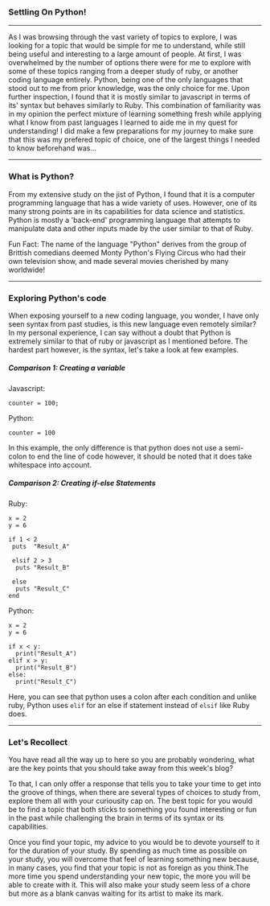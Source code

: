 

### Settling On Python!
---
As I was browsing through the vast variety of topics to explore, I was looking for a topic that would
be simple for me to understand, while still being useful and interesting to a large amount of people.
At first, I was overwhelmed by the number of options there were for me to explore with some of these topics ranging from
a deeper study of ruby, or another coding language entirely. Python, being one of the only languages that stood out to me from prior knowledge,
was the only choice for me. Upon further inspection, I found that it is mostly similar to javascript in terms of its' syntax but behaves similarly
to Ruby. This combination of familiarity was in my opinion the perfect mixture of learning something
fresh while applying what I know from past languages I learned to aide me in my quest for understanding!
I did make a few preparations for my journey to make sure that this was my prefered topic of choice,
one of the largest things I needed to know beforehand was...

---

### What is Python?

From my extensive study on the jist of Python, I found that it is a computer programming language that has a wide variety of uses.
However, one of its many strong points are in its capabilities for data science and statistics. Python is mostly a 'back-end'
programming language that attempts to manipulate data and other inputs made by the user similar to that of Ruby.

 Fun Fact: The name of the language "Python" derives from the group of Brittish comedians deemed Monty Python's Flying Circus who had their own television show,
and made several movies cherished by many worldwide!  


---
### Exploring Python's code

When exposing yourself to a new coding language, you wonder, I have only seen syntax from past studies,
is this new language even remotely similar? In my personal experience, I can say without a doubt that Python is extremely
similar to that of ruby or javascript as I mentioned before. The hardest part however, is the syntax, let's take a look at few examples.

##### Comparison 1: Creating a variable


Javascript:

`counter = 100;`

Python:

`counter = 100`  

In this example, the only difference is that python does not use a semi-colon to end the line of code
however, it should be noted that it does take whitespace into account.


##### Comparison 2: Creating if-else Statements


Ruby:
```
x = 2
y = 6

if 1 < 2
 puts  "Result_A"

 elsif 2 > 3
  puts "Result_B"
 
 else
  puts "Result_C"
end
```

Python:
```
x = 2
y = 6

if x < y:
  print("Result_A")
elif x > y:
  print("Result_B")
else:
  print("Result_C")
 ```
    
Here, you can see that python uses a colon after each condition and unlike ruby,
    Python uses `elif` for an else if statement instead of `elsif` like Ruby does.

---

### Let's Recollect

You have read all the way up to here so you are probably wondering, what are the key points that
you should take away from this week's blog?

To that, I can only offer a response that tells you to take your time to get into the groove of things,
when there are several types of choices to study from, explore them all with your curiousity cap on.
The best topic for you would be to find a topic that both sticks to something you found interesting or fun in the past while challenging the brain in terms of its syntax
or its capabilities.



Once you find your topic, my advice to you would be to devote yourself to it for the duration of your study.
By spending as much time as possible on your study, you will overcome that feel of learning something new because, in many cases,
you find that your topic is not as foreign as you think.The more time you spend understanding your new topic, the more you will be able to create with it. This will also make
your study seem less of a chore but more as a blank canvas waiting for its artist to make its mark.






